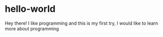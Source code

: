 # hello-world

Hey there! I like programming and this is my first try, I would like to learn more about programming 
